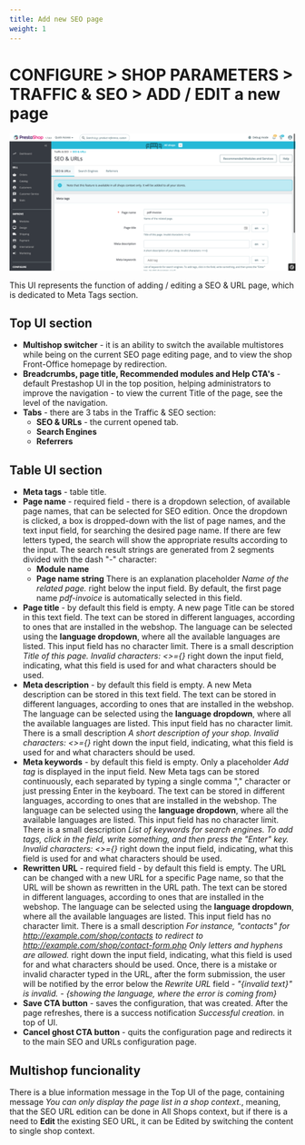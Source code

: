 ```yaml
---
title: Add new SEO page
weight: 1
---
```

# CONFIGURE > SHOP PARAMETERS > TRAFFIC & SEO > ADD / EDIT a new page

![Add / Edit new SEO page](static/img/SEO_and_URLs_configure.png)

This UI represents the function of adding / editing a SEO & URL page, which is dedicated to Meta Tags section.

## Top UI section

- **Multishop switcher** - it is an ability to switch the available multistores while being on the current SEO page editing page, and to view the shop Front-Office homepage by redirection.
- **Breadcrumbs, page title, Recommended modules and Help CTA's** - default Prestashop UI in the top position, helping administrators to improve the navigation - to view the current Title of the page, see the level of the navigation.
- **Tabs** - there are 3 tabs in the Traffic & SEO section:
  - **SEO & URLs** - the current opened tab.
  - **Search Engines** 
  - **Referrers**

## Table UI section

- **Meta tags** - table title.
- **Page name** - required field - there is a dropdown selection, of available page names, that can be selected for SEO edition. Once the dropdown is clicked, a box is dropped-down with the list of page names, and the text input field, for searching the desired page name. If there are few letters typed, the search will show the appropriate results according to the input. The search result strings are generated from 2 segments divided with the dash "-" character:
  - **Module name**
  - **Page name string**
There is an explanation placeholder _Name of the related page._ right below the input field. By default, the first page name _pdf-invoice_ is automatically selected in this field.
- **Page title** - by default this field is empty. A new page Title can be stored in this text field. The text can be stored in different languages, according to ones that are installed in the webshop. The language can be selected using the **language dropdown**, where all the available languages are listed. This input field has no character limit. There is a small description _Title of this page. Invalid characters: <>={}_ right down the input field, indicating, what this field is used for and what characters should be used.
- **Meta description** - by default this field is empty. A new Meta description can be stored in this text field. The text can be stored in different languages, according to ones that are installed in the webshop. The language can be selected using the **language dropdown**, where all the available languages are listed. This input field has no character limit. There is a small description _A short description of your shop. Invalid characters: <>={}_ right down the input field, indicating, what this field is used for and what characters should be used.
- **Meta keywords** - by default this field is empty. Only a placeholder _Add tag_ is displayed in the input field. New Meta tags can be stored continuously, each separated by typing a single comma "," character or just pressing Enter in the keyboard. The text can be stored in different languages, according to ones that are installed in the webshop. The language can be selected using the **language dropdown**, where all the available languages are listed. This input field has no character limit. There is a small description _List of keywords for search engines. To add tags, click in the field, write something, and then press the "Enter" key. Invalid characters: <>={}_ right down the input field, indicating, what this field is used for and what characters should be used.
- **Rewritten URL** - required field - by default this field is empty. The URL can be changed with a new URL for a specific Page name, so that the URL will be shown as rewritten in the URL path. The text can be stored in different languages, according to ones that are installed in the webshop. The language can be selected using the **language dropdown**, where all the available languages are listed. This input field has no character limit. There is a small description _For instance, "contacts" for http://example.com/shop/contacts to redirect to http://example.com/shop/contact-form.php Only letters and hyphens are allowed._ right down the input field, indicating, what this field is used for and what characters should be used. Once, there is a mistake or invalid character typed in the URL, after the form submission, the user will be notified by the error below the _Rewrite URL_ field - _"{invalid text}" is invalid. - {showing the language, where the error is coming from}_ 
- **Save CTA button** - saves the configuration, that was created. After the page refreshes, there is a success notification _Successful creation._ in top of UI.
- **Cancel ghost CTA button** - quits the configuration page and redirects it to the main SEO and URLs configuration page.

## Multishop funcionality

There is a blue information message in the Top UI of the page, containing message _You can only display the page list in a shop context._, meaning, that the SEO URL edition can be done in All Shops context, but if there is a need to **Edit** the existing SEO URL, it can be Edited by switching the content to single shop context. 
